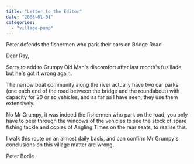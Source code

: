 ```yaml
---
title: "Letter to the Editor"
date: "2008-01-01"
categories: 
  - "village-pump"
---
```


Peter defends the fishermen who park their cars on Bridge Road

Dear Ray,

Sorry to add to Grumpy Old Man's discomfort after last month's fusillade, but he's got it wrong again.

The narrow boat community along the river actually have two car parks (one each end of the road between the bridge and the roundabout) with capacity for 20 or so vehicles, and as far as I have seen, they use them extensively.

No Mr Grumpy, it was indeed the fishermen who park on the road, you only have to peer through the windows of the vehicles to see the stock of spare fishing tackle and copies of Angling Times on the rear seats, to realise this.

I walk this route on an almost daily basis, and can confirm Mr Grumpy's conclusions on this village matter are wrong.

Peter Bodle
